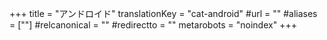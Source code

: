 +++
title = "アンドロイド"
translationKey = "cat-android"
#url = ""
#aliases = [""]
#relcanonical = ""
#redirectto = ""
metarobots = "noindex"
+++
